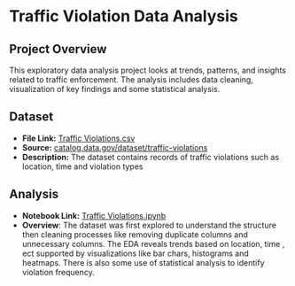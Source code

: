 # Traffic Violation Data Analysis  


## Project Overview  
This exploratory data analysis project looks at trends, patterns, and insights related to traffic enforcement. The analysis includes data cleaning, visualization of key findings and some statistical analysis.  



## Dataset  
- **File Link:** [Traffic Violations.csv](https://github.com/gokul2178/Traffic-Violations-Python-EDA/blob/main/Traffic_Violations.csv)
- **Source:** [catalog.data.gov/dataset/traffic-violations](https://catalog.data.gov/dataset/traffic-violations)  
- **Description:** The dataset contains records of traffic violations such as location, time and violation types 


## Analysis

- **Notebook Link:** [Traffic Violations.ipynb](https://github.com/gokul2178/Traffic-Violations-Python-EDA/blob/main/Traffic_Violations.ipynb)
- **Overview**: The dataset was first explored to understand the structure then cleaning processes like removing duplicate columns and unnecessary columns. The EDA reveals trends based on location, time , ect supported by visualizations like bar chars, histograms and heatmaps. There is also some use of statistical analysis to identify violation frequency. 
